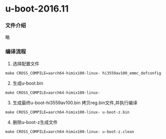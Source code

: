 # u-boot-2016.11

### 文件介绍
略

### 编译流程

1. 选择配置文件
```
make CROSS_COMPILE=aarch64-himix100-linux- hi3559av100_emmc_defconfig 
```

2. 生成u-boot.bin
```
make CROSS_COMPILE=aarch64-himix100-linux-
```

3. 生成最终u-boot-hi3559av100.bin
拷贝reg.bin文件,并执行编译
```
make CROSS_COMPILE=aarch64-himix100-linux- u-boot-z.bin
```

4. 删除u-boot-z生成文件
```
make CROSS_COMPILE=aarch64-himix100-linux- u-boot-z.clean
```


